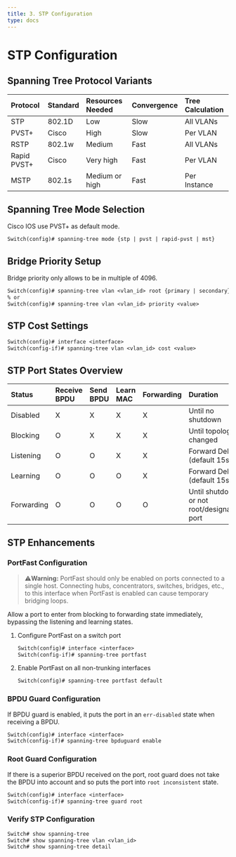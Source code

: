 ```yaml
---
title: 3. STP Configuration
type: docs
---
```


# STP Configuration

## Spanning Tree Protocol Variants

| Protocol    | Standard | Resources Needed | Convergence | Tree Calculation |
| :---------- | :------- | :--------------- | :---------- | :--------------- |
| STP         | 802.1D   | Low              | Slow        | All VLANs        |
| PVST+       | Cisco    | High             | Slow        | Per VLAN         |
| RSTP        | 802.1w   | Medium           | Fast        | All VLANs        |
| Rapid PVST+ | Cisco    | Very high        | Fast        | Per VLAN         |
| MSTP        | 802.1s   | Medium or high   | Fast        | Per Instance     |

## Spanning Tree Mode Selection

Cisco IOS use PVST+ as default mode.

```txt
Switch(config)# spanning-tree mode {stp | pvst | rapid-pvst | mst}
```

## Bridge Priority Setup

Bridge priority only allows to be in multiple of 4096.

```txt
Switch(config)# spanning-tree vlan <vlan_id> root {primary | secondary}
% or
Switch(config)# spanning-tree vlan <vlan_id> priority <value>
```

## STP Cost Settings

```txt
Switch(config)# interface <interface>
Switch(config-if)# spanning-tree vlan <vlan_id> cost <value>
```

## STP Port States Overview

| Status     | Receive BPDU | Send BPDU | Learn MAC | Forwarding | Duration                                   |
| :--------- | :----------- | :-------- | :-------- | :--------- | :----------------------------------------- |
| Disabled   | X            | X         | X         | X          | Until no shutdown                          |
| Blocking   | O            | X         | X         | X          | Until topology changed                     |
| Listening  | O            | O         | X         | X          | Forward Delay (default 15s)                |
| Learning   | O            | O         | O         | X          | Forward Delay (default 15s)                |
| Forwarding | O            | O         | O         | O          | Until shutdown or not root/designated port |

## STP Enhancements

### PortFast Configuration

> &#x26a0;&#xfe0f;**Warning:** PortFast should only be enabled on ports connected to a single host. Connecting hubs, concentrators, switches, bridges, etc., to this interface when PortFast is enabled can cause temporary bridging loops.

Allow a port to enter from blocking to forwarding state immediately, bypassing the listening and learning states.

1. Configure PortFast on a switch port

   ```txt
   Switch(config)# interface <interface>
   Switch(config-if)# spanning-tree portfast
   ```

2. Enable PortFast on all non-trunking interfaces

   ```txt
   Switch(config)# spanning-tree portfast default
   ```

### BPDU Guard Configuration

If BPDU guard is enabled, it puts the port in an `err-disabled` state when receiving a BPDU.

```txt
Switch(config)# interface <interface>
Switch(config-if)# spanning-tree bpduguard enable
```

### Root Guard Configuration

If there is a superior BPDU received on the port, root guard does not take the BPDU into account and so puts the port into `root inconsistent` state.

```txt
Switch(config)# interface <interface>
Switch(config-if)# spanning-tree guard root
```

### Verify STP Configuration 

```txt
Switch# show spanning-tree
Switch# show spanning-tree vlan <vlan_id>
Switch# show spanning-tree detail
```
